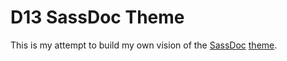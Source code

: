 # D13 SassDoc Theme

This is my attempt to build my own vision of the [SassDoc](https://github.com/SassDoc/sassdoc) [theme](https://github.com/SassDoc/sassdoc-theme-default).
